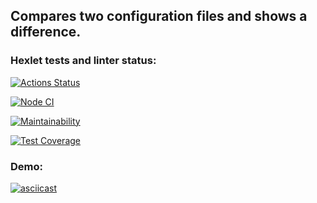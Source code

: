 ## Compares two configuration files and shows a difference.

### Hexlet tests and linter status:
[![Actions Status](https://github.com/Aleksandr-Bondarev/frontend-project-lvl2/workflows/hexlet-check/badge.svg)](https://github.com/Aleksandr-Bondarev/frontend-project-lvl2/actions)

[![Node CI](https://github.com/Aleksandr-Bondarev/frontend-project-lvl2/actions/workflows/nodejs.yml/badge.svg)](https://github.com/Aleksandr-Bondarev/frontend-project-lvl2/actions/workflows/nodejs.yml)

[![Maintainability](https://api.codeclimate.com/v1/badges/8357c2deb15810589c2d/maintainability)](https://codeclimate.com/github/Aleksandr-Bondarev/frontend-project-lvl2/maintainability)

[![Test Coverage](https://api.codeclimate.com/v1/badges/8357c2deb15810589c2d/test_coverage)](https://codeclimate.com/github/Aleksandr-Bondarev/frontend-project-lvl2/test_coverage)

### Demo:
[![asciicast](https://asciinema.org/a/XXPdqJJKPGf7nx8PQQnG2jr9w.svg)](https://asciinema.org/a/XXPdqJJKPGf7nx8PQQnG2jr9w)
